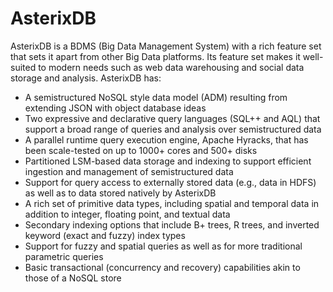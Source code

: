 <!--
 ! Licensed to the Apache Software Foundation (ASF) under one
 ! or more contributor license agreements.  See the NOTICE file
 ! distributed with this work for additional information
 ! regarding copyright ownership.  The ASF licenses this file
 ! to you under the Apache License, Version 2.0 (the
 ! "License"); you may not use this file except in compliance
 ! with the License.  You may obtain a copy of the License at
 !
 !   http://www.apache.org/licenses/LICENSE-2.0
 !
 ! Unless required by applicable law or agreed to in writing,
 ! software distributed under the License is distributed on an
 ! "AS IS" BASIS, WITHOUT WARRANTIES OR CONDITIONS OF ANY
 ! KIND, either express or implied.  See the License for the
 ! specific language governing permissions and limitations
 ! under the License.
 !-->

# AsterixDB #

AsterixDB is a BDMS (Big Data Management System) with a rich feature set that
sets it apart from other Big Data platforms.
Its feature set makes it well-suited to modern needs such as web data
warehousing and social data storage and analysis. AsterixDB has:

 * A semistructured NoSQL style data model (ADM) resulting from extending JSON
   with object database ideas
 * Two expressive and declarative query languages (SQL++ and AQL) that support a broad
   range of queries and analysis over semistructured data
 * A parallel runtime query execution engine, Apache Hyracks, that has been
   scale-tested on up to 1000+ cores and 500+ disks
 * Partitioned LSM-based data storage and indexing to support efficient
   ingestion and management of semistructured data
 * Support for query access to externally stored data (e.g., data in HDFS) as
   well as to data stored natively by AsterixDB
 * A rich set of primitive data types, including spatial and temporal data in
   addition to integer, floating point, and textual data
 * Secondary indexing options that include B+ trees, R trees, and inverted
   keyword (exact and fuzzy) index types
 * Support for fuzzy and spatial queries as well as for more traditional
   parametric queries
 * Basic transactional (concurrency and recovery) capabilities akin to those of
   a NoSQL store
